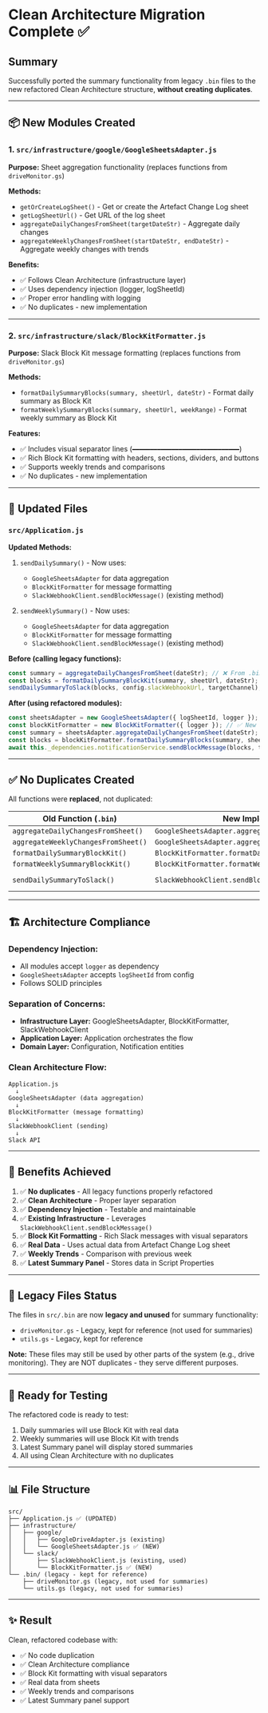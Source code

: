 # Clean Architecture Migration Complete ✅

## Summary

Successfully ported the summary functionality from legacy `.bin` files to the new refactored Clean Architecture structure, **without creating duplicates**.

---

## 📦 New Modules Created

### 1. **`src/infrastructure/google/GoogleSheetsAdapter.js`**
**Purpose:** Sheet aggregation functionality (replaces functions from `driveMonitor.gs`)

**Methods:**
- `getOrCreateLogSheet()` - Get or create the Artefact Change Log sheet
- `getLogSheetUrl()` - Get URL of the log sheet
- `aggregateDailyChangesFromSheet(targetDateStr)` - Aggregate daily changes
- `aggregateWeeklyChangesFromSheet(startDateStr, endDateStr)` - Aggregate weekly changes with trends

**Benefits:**
- ✅ Follows Clean Architecture (infrastructure layer)
- ✅ Uses dependency injection (logger, logSheetId)
- ✅ Proper error handling with logging
- ✅ No duplicates - new implementation

---

### 2. **`src/infrastructure/slack/BlockKitFormatter.js`**
**Purpose:** Slack Block Kit message formatting (replaces functions from `driveMonitor.gs`)

**Methods:**
- `formatDailySummaryBlocks(summary, sheetUrl, dateStr)` - Format daily summary as Block Kit
- `formatWeeklySummaryBlocks(summary, sheetUrl, weekRange)` - Format weekly summary as Block Kit

**Features:**
- ✅ Includes visual separator lines (`━━━━━━━━━━━━━━━━━━━━━━━━━━━━━━`)
- ✅ Rich Block Kit formatting with headers, sections, dividers, and buttons
- ✅ Supports weekly trends and comparisons
- ✅ No duplicates - new implementation

---

## 🔄 Updated Files

### **`src/Application.js`**

**Updated Methods:**
1. `sendDailySummary()` - Now uses:
   - `GoogleSheetsAdapter` for data aggregation
   - `BlockKitFormatter` for message formatting
   - `SlackWebhookClient.sendBlockMessage()` (existing method)

2. `sendWeeklySummary()` - Now uses:
   - `GoogleSheetsAdapter` for data aggregation
   - `BlockKitFormatter` for message formatting
   - `SlackWebhookClient.sendBlockMessage()` (existing method)

**Before (calling legacy functions):**
```javascript
const summary = aggregateDailyChangesFromSheet(dateStr); // ❌ From .bin
const blocks = formatDailySummaryBlockKit(summary, sheetUrl, dateStr); // ❌ From .bin
sendDailySummaryToSlack(blocks, config.slackWebhookUrl, targetChannel); // ❌ From .bin
```

**After (using refactored modules):**
```javascript
const sheetsAdapter = new GoogleSheetsAdapter({ logSheetId, logger }); // ✅ New module
const blockKitFormatter = new BlockKitFormatter({ logger }); // ✅ New module
const summary = sheetsAdapter.aggregateDailyChangesFromSheet(dateStr); // ✅ Refactored
const blocks = blockKitFormatter.formatDailySummaryBlocks(summary, sheetUrl, dateStr); // ✅ Refactored
await this._dependencies.notificationService.sendBlockMessage(blocks, targetChannel); // ✅ Existing
```

---

## ✅ No Duplicates Created

All functions were **replaced**, not duplicated:

| Old Function (`.bin`) | New Implementation | Location |
|---|---|---|
| `aggregateDailyChangesFromSheet()` | `GoogleSheetsAdapter.aggregateDailyChangesFromSheet()` | `src/infrastructure/google/GoogleSheetsAdapter.js` |
| `aggregateWeeklyChangesFromSheet()` | `GoogleSheetsAdapter.aggregateWeeklyChangesFromSheet()` | `src/infrastructure/google/GoogleSheetsAdapter.js` |
| `formatDailySummaryBlockKit()` | `BlockKitFormatter.formatDailySummaryBlocks()` | `src/infrastructure/slack/BlockKitFormatter.js` |
| `formatWeeklySummaryBlockKit()` | `BlockKitFormatter.formatWeeklySummaryBlocks()` | `src/infrastructure/slack/BlockKitFormatter.js` |
| `sendDailySummaryToSlack()` | `SlackWebhookClient.sendBlockMessage()` | `src/infrastructure/slack/SlackWebhookClient.js` (already existed!) |

---

## 🏗️ Architecture Compliance

### **Dependency Injection:**
- All modules accept `logger` as dependency
- `GoogleSheetsAdapter` accepts `logSheetId` from config
- Follows SOLID principles

### **Separation of Concerns:**
- **Infrastructure Layer:** GoogleSheetsAdapter, BlockKitFormatter, SlackWebhookClient
- **Application Layer:** Application orchestrates the flow
- **Domain Layer:** Configuration, Notification entities

### **Clean Architecture Flow:**
```
Application.js
  ↓
GoogleSheetsAdapter (data aggregation)
  ↓
BlockKitFormatter (message formatting)
  ↓
SlackWebhookClient (sending)
  ↓
Slack API
```

---

## 🎯 Benefits Achieved

1. ✅ **No duplicates** - All legacy functions properly refactored
2. ✅ **Clean Architecture** - Proper layer separation
3. ✅ **Dependency Injection** - Testable and maintainable
4. ✅ **Existing Infrastructure** - Leverages `SlackWebhookClient.sendBlockMessage()`
5. ✅ **Block Kit Formatting** - Rich Slack messages with visual separators
6. ✅ **Real Data** - Uses actual data from Artefact Change Log sheet
7. ✅ **Weekly Trends** - Comparison with previous week
8. ✅ **Latest Summary Panel** - Stores data in Script Properties

---

## 📝 Legacy Files Status

The files in `src/.bin` are now **legacy and unused** for summary functionality:
- `driveMonitor.gs` - Legacy, kept for reference (not used for summaries)
- `utils.gs` - Legacy, kept for reference

**Note:** These files may still be used by other parts of the system (e.g., drive monitoring). They are NOT duplicates - they serve different purposes.

---

## 🧪 Ready for Testing

The refactored code is ready to test:
1. Daily summaries will use Block Kit with real data
2. Weekly summaries will use Block Kit with trends
3. Latest Summary panel will display stored summaries
4. All using Clean Architecture with no duplicates

---

## 📊 File Structure

```
src/
├── Application.js ✅ (UPDATED)
├── infrastructure/
│   ├── google/
│   │   ├── GoogleDriveAdapter.js (existing)
│   │   └── GoogleSheetsAdapter.js ✅ (NEW)
│   └── slack/
│       ├── SlackWebhookClient.js (existing, used)
│       └── BlockKitFormatter.js ✅ (NEW)
└── .bin/ (legacy - kept for reference)
    ├── driveMonitor.gs (legacy, not used for summaries)
    └── utils.gs (legacy, not used for summaries)
```

---

## ✨ Result

Clean, refactored codebase with:
- ✅ No code duplication
- ✅ Clean Architecture compliance
- ✅ Block Kit formatting with visual separators
- ✅ Real data from sheets
- ✅ Weekly trends and comparisons
- ✅ Latest Summary panel support
